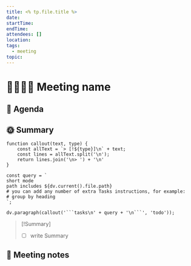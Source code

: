 ```yaml
---
title: <% tp.file.title %>
date: 
startTime: 
endTime: 
attendees: []
location: 
tags:
  - meeting
topic:
---
```


# 👩‍👩‍👧‍👦 Meeting name
## 💼 Agenda



## 🌞 Summary
```dataviewjs
function callout(text, type) {
    const allText = `> [!${type}]\n` + text;
    const lines = allText.split('\n');
    return lines.join('\n> ') + '\n'
}

const query = `
short mode
path includes ${dv.current().file.path}
# you can add any number of extra Tasks instructions, for example:
# group by heading
`;

dv.paragraph(callout('```tasks\n' + query + '\n```', 'todo'));
```
> [!Summary]
> - [ ] write Summary

## 📒 Meeting notes


